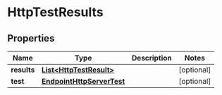 

# HttpTestResults


## Properties

| Name | Type | Description | Notes |
|------------ | ------------- | ------------- | -------------|
|**results** | [**List&lt;HttpTestResult&gt;**](HttpTestResult.md) |  |  [optional] |
|**test** | [**EndpointHttpServerTest**](EndpointHttpServerTest.md) |  |  [optional] |



